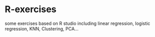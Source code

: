 # R-exercises
some exercises based on R studio including linear regression, logistic regression, KNN, Clustering, PCA...
